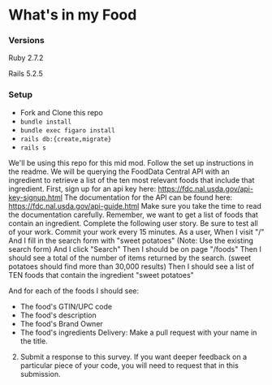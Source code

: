 # What's in my Food

### Versions

Ruby 2.7.2

Rails 5.2.5

### Setup

- Fork and Clone this repo
- `bundle install`
- `bundle exec figaro install`
- `rails db:{create,migrate}`
- `rails s`



We'll be using this repo for this mid mod. Follow the set up instructions in the readme.
We will be querying the FoodData Central API with an ingredient to retrieve a list of the ten most relevant foods that include that ingredient.
First, sign up for an api key here: https://fdc.nal.usda.gov/api-key-signup.html
The documentation for the API can be found here: https://fdc.nal.usda.gov/api-guide.html
Make sure you take the time to read the documentation carefully. Remember, we want to get a list of foods that contain an ingredient.
Complete the following user story. Be sure to test all of your work. Commit your work every 15 minutes.
As a user,
When I visit "/"
And I fill in the search form with "sweet potatoes"
(Note: Use the existing search form)
And I click "Search"
Then I should be on page "/foods"
Then I should see a total of the number of items returned by the search.
(sweet potatoes should find more than 30,000 results)
Then I should see a list of TEN foods that contain the ingredient "sweet potatoes"

And for each of the foods I should see:
- The food's GTIN/UPC code
- The food's description
- The food's Brand Owner
- The food's ingredients
Delivery:
Make a pull request with your name in the title.
 2. Submit a response to this survey.  If you want deeper feedback on a particular piece of your code, you will need to request that in this submission.
